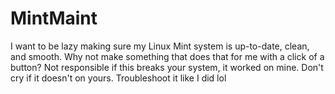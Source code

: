 # MintMaint
I want to be lazy making sure my Linux Mint system is up-to-date, clean, and smooth. Why not make something that does that for me with a click of a button?
Not responsible if this breaks your system, it worked on mine. Don't cry if it doesn't on yours. Troubleshoot it like I did lol
